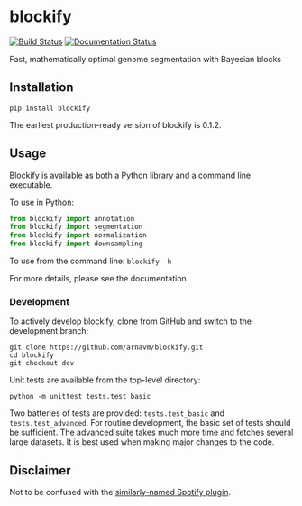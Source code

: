 # blockify
[![Build Status](https://travis-ci.org/arnavm/blockify.svg?branch=master)](https://travis-ci.org/arnavm/blockify
)
[![Documentation Status](https://readthedocs.org/projects/blockify/badge/?version=latest)](https://blockify.readthedocs.io/en/latest/?badge=latest)

Fast, mathematically optimal genome segmentation with Bayesian blocks

## Installation

`pip install blockify`

The earliest production-ready version of blockify is 0.1.2.

## Usage

Blockify is available as both a Python library and a command line executable.

To use in Python:
```python
from blockify import annotation
from blockify import segmentation
from blockify import normalization
from blockify import downsampling
```

To use from the command line:
`blockify -h`

For more details, please see the documentation.

### Development

To actively develop blockify, clone from GitHub and switch to the
development branch:

```
git clone https://github.com/arnavm/blockify.git
cd blockify
git checkout dev
```

Unit tests are available from the top-level directory:

```
python -m unittest tests.test_basic
```

Two batteries of tests are provided: `tests.test_basic` and
`tests.test_advanced`. For routine development, the basic set of tests
should be sufficient. The advanced suite takes much more time and
fetches several large datasets. It is best used when making major
changes to the code.

## Disclaimer

Not to be confused with the [similarly-named Spotify plugin](https://github.com/serialoverflow/blockify).
